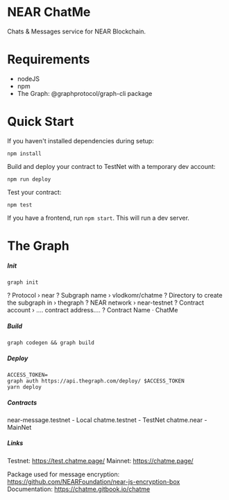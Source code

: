 NEAR ChatMe
==================

Chats & Messages service for NEAR Blockchain.

Requirements
===========

- nodeJS
- npm
- The Graph: @graphprotocol/graph-cli package

Quick Start
===========

If you haven't installed dependencies during setup:

```
npm install
```

Build and deploy your contract to TestNet with a temporary dev account:

```
npm run deploy
```

Test your contract:

```
npm test
```

If you have a frontend, run `npm start`. This will run a dev server.


The Graph
===============

##### Init

```
graph init
```

? Protocol › near
? Subgraph name › vlodkomr/chatme
? Directory to create the subgraph in › thegraph
? NEAR network › near-testnet
? Contract account › .... contract address....
? Contract Name · ChatMe

##### Build

``` 
graph codegen && graph build
```

##### Deploy

``` 
ACCESS_TOKEN=
graph auth https://api.thegraph.com/deploy/ $ACCESS_TOKEN
yarn deploy
```

##### Contracts

near-message.testnet - Local
chatme.testnet - TestNet
chatme.near - MainNet

##### Links

Testnet: https://test.chatme.page/
Mainnet: https://chatme.page/

Package used for message encryption: https://github.com/NEARFoundation/near-js-encryption-box
Documentation: https://chatme.gitbook.io/chatme
